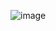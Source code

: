 ![image](https://github.com/PaingThetKo/Csharp-Structures/assets/147700105/b3308b17-a8c3-45e4-b805-339f920b5157)

